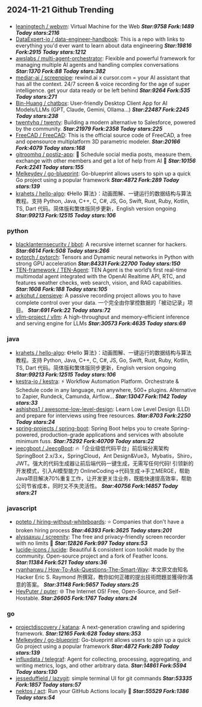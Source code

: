 ## 2024-11-21 Github Trending

### 
* [leaningtech / webvm](https://github.com/leaningtech/webvm): Virtual Machine for the Web ***Star:9758 Fork:1489 Today stars:2116***
* [DataExpert-io / data-engineer-handbook](https://github.com/DataExpert-io/data-engineer-handbook): This is a repo with links to everything you'd ever want to learn about data engineering ***Star:19816 Fork:2915 Today stars:1212***
* [awslabs / multi-agent-orchestrator](https://github.com/awslabs/multi-agent-orchestrator): Flexible and powerful framework for managing multiple AI agents and handling complex conversations ***Star:1370 Fork:88 Today stars:382***
* [mediar-ai / screenpipe](https://github.com/mediar-ai/screenpipe): rewind.ai x cursor.com = your AI assistant that has all the context. 24/7 screen & voice recording for the age of super intelligence. get your data ready or be left behind ***Star:9264 Fork:535 Today stars:271***
* [Bin-Huang / chatbox](https://github.com/Bin-Huang/chatbox): User-friendly Desktop Client App for AI Models/LLMs (GPT, Claude, Gemini, Ollama...) ***Star:22487 Fork:2245 Today stars:238***
* [twentyhq / twenty](https://github.com/twentyhq/twenty): Building a modern alternative to Salesforce, powered by the community. ***Star:21979 Fork:2358 Today stars:225***
* [FreeCAD / FreeCAD](https://github.com/FreeCAD/FreeCAD): This is the official source code of FreeCAD, a free and opensource multiplatform 3D parametric modeler. ***Star:20166 Fork:4079 Today stars:168***
* [gitroomhq / postiz-app](https://github.com/gitroomhq/postiz-app): 📨 Schedule social media posts, measure them, exchange with other members and get a lot of help from AI 🚀 ***Star:10156 Fork:2241 Today stars:155***
* [Melkeydev / go-blueprint](https://github.com/Melkeydev/go-blueprint): Go-blueprint allows users to spin up a quick Go project using a popular framework ***Star:4872 Fork:289 Today stars:139***
* [krahets / hello-algo](https://github.com/krahets/hello-algo): 《Hello 算法》：动画图解、一键运行的数据结构与算法教程。支持 Python, Java, C++, C, C#, JS, Go, Swift, Rust, Ruby, Kotlin, TS, Dart 代码。简体版和繁体版同步更新，English version ongoing ***Star:99213 Fork:12515 Today stars:106***

### python
* [blacklanternsecurity / bbot](https://github.com/blacklanternsecurity/bbot): A recursive internet scanner for hackers. ***Star:6614 Fork:508 Today stars:266***
* [pytorch / pytorch](https://github.com/pytorch/pytorch): Tensors and Dynamic neural networks in Python with strong GPU acceleration ***Star:84331 Fork:22700 Today stars:150***
* [TEN-framework / TEN-Agent](https://github.com/TEN-framework/TEN-Agent): TEN Agent is the world’s first real-time multimodal agent integrated with the OpenAI Realtime API, RTC, and features weather checks, web search, vision, and RAG capabilities. ***Star:1608 Fork:188 Today stars:105***
* [arkohut / pensieve](https://github.com/arkohut/pensieve): A passive recording project allows you to have complete control over your data. 一个完全由你掌控数据的「被动记录」项目。 ***Star:691 Fork:22 Today stars:72***
* [vllm-project / vllm](https://github.com/vllm-project/vllm): A high-throughput and memory-efficient inference and serving engine for LLMs ***Star:30573 Fork:4635 Today stars:69***

### java
* [krahets / hello-algo](https://github.com/krahets/hello-algo): 《Hello 算法》：动画图解、一键运行的数据结构与算法教程。支持 Python, Java, C++, C, C#, JS, Go, Swift, Rust, Ruby, Kotlin, TS, Dart 代码。简体版和繁体版同步更新，English version ongoing ***Star:99213 Fork:12515 Today stars:106***
* [kestra-io / kestra](https://github.com/kestra-io/kestra): ⚡ Workflow Automation Platform. Orchestrate & Schedule code in any language, run anywhere, 500+ plugins. Alternative to Zapier, Rundeck, Camunda, Airflow... ***Star:13047 Fork:1142 Today stars:33***
* [ashishps1 / awesome-low-level-design](https://github.com/ashishps1/awesome-low-level-design): Learn Low Level Design (LLD) and prepare for interviews using free resources. ***Star:8703 Fork:2250 Today stars:24***
* [spring-projects / spring-boot](https://github.com/spring-projects/spring-boot): Spring Boot helps you to create Spring-powered, production-grade applications and services with absolute minimum fuss. ***Star:75292 Fork:40709 Today stars:22***
* [jeecgboot / JeecgBoot](https://github.com/jeecgboot/JeecgBoot): 🔥「企业级低代码平台」前后端分离架构SpringBoot 2.x/3.x，SpringCloud，Ant Design&Vue3，Mybatis，Shiro，JWT。强大的代码生成器让前后端代码一键生成，无需写任何代码! 引领新的开发模式，引入AI模型能力 OnlineCoding->代码生成->手工MERGE，帮助Java项目解决70%重复工作，让开发更关注业务，既能快速提高效率，帮助公司节省成本，同时又不失灵活性。 ***Star:40756 Fork:14857 Today stars:21***

### javascript
* [poteto / hiring-without-whiteboards](https://github.com/poteto/hiring-without-whiteboards): ⭐️ Companies that don't have a broken hiring process ***Star:46393 Fork:3625 Today stars:201***
* [alyssaxuu / screenity](https://github.com/alyssaxuu/screenity): The free and privacy-friendly screen recorder with no limits 🎥 ***Star:12826 Fork:997 Today stars:53***
* [lucide-icons / lucide](https://github.com/lucide-icons/lucide): Beautiful & consistent icon toolkit made by the community. Open-source project and a fork of Feather Icons. ***Star:11384 Fork:521 Today stars:36***
* [ryanhanwu / How-To-Ask-Questions-The-Smart-Way](https://github.com/ryanhanwu/How-To-Ask-Questions-The-Smart-Way): 本文原文由知名 Hacker Eric S. Raymond 所撰寫，教你如何正確的提出技術問題並獲得你滿意的答案。 ***Star:31148 Fork:5657 Today stars:25***
* [HeyPuter / puter](https://github.com/HeyPuter/puter): 🌐 The Internet OS! Free, Open-Source, and Self-Hostable. ***Star:26605 Fork:1767 Today stars:24***

### go
* [projectdiscovery / katana](https://github.com/projectdiscovery/katana): A next-generation crawling and spidering framework. ***Star:12165 Fork:628 Today stars:353***
* [Melkeydev / go-blueprint](https://github.com/Melkeydev/go-blueprint): Go-blueprint allows users to spin up a quick Go project using a popular framework ***Star:4872 Fork:289 Today stars:139***
* [influxdata / telegraf](https://github.com/influxdata/telegraf): Agent for collecting, processing, aggregating, and writing metrics, logs, and other arbitrary data. ***Star:14861 Fork:5594 Today stars:130***
* [jesseduffield / lazygit](https://github.com/jesseduffield/lazygit): simple terminal UI for git commands ***Star:53335 Fork:1857 Today stars:57***
* [nektos / act](https://github.com/nektos/act): Run your GitHub Actions locally 🚀 ***Star:55529 Fork:1386 Today stars:54***
